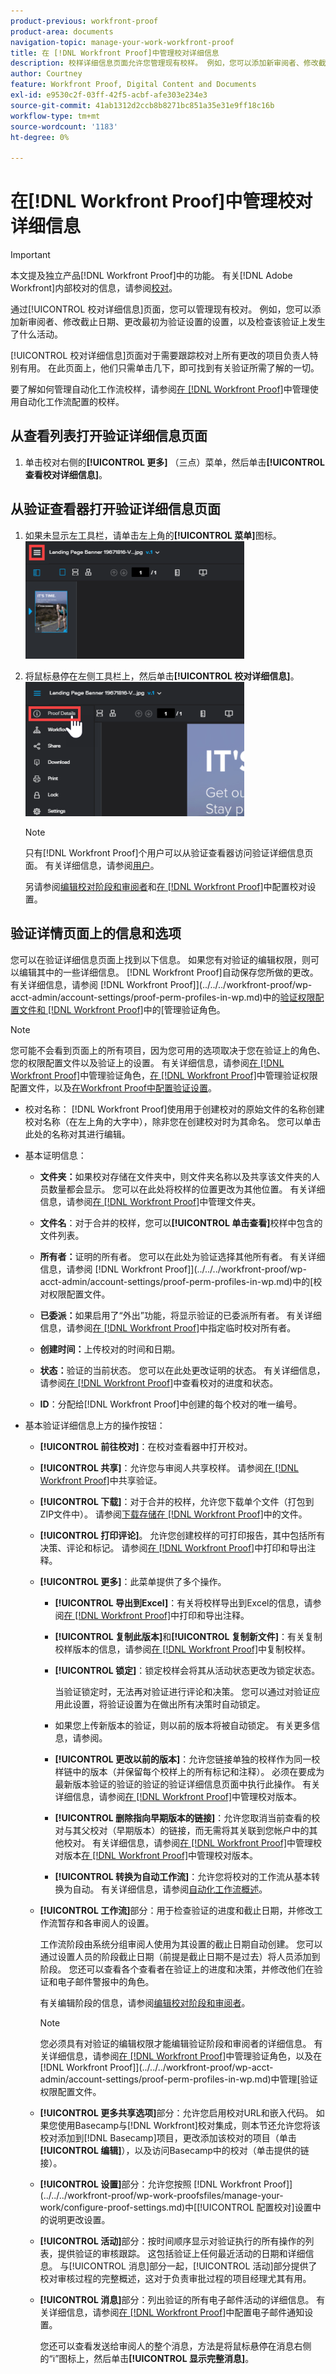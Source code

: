 ```yaml
---
product-previous: workfront-proof
product-area: documents
navigation-topic: manage-your-work-workfront-proof
title: 在 [!DNL Workfront Proof]中管理校对详细信息
description: 校样详细信息页面允许您管理现有校样。 例如，您可以添加新审阅者、修改截止日期、更改最初为验证设置的设置，以及检查该验证上发生了什么活动。
author: Courtney
feature: Workfront Proof, Digital Content and Documents
exl-id: e9530c2f-03ff-42f5-acbf-afe303e234e3
source-git-commit: 41ab1312d2ccb8b8271bc851a35e31e9ff18c16b
workflow-type: tm+mt
source-wordcount: '1183'
ht-degree: 0%

---
```


# 在[!DNL Workfront Proof]中管理校对详细信息

>[!IMPORTANT]
>
>本文提及独立产品[!DNL Workfront Proof]中的功能。 有关[!DNL Adobe Workfront]内部校对的信息，请参阅[校对](../../../review-and-approve-work/proofing/proofing.md)。

通过[!UICONTROL 校对详细信息]页面，您可以管理现有校对。 例如，您可以添加新审阅者、修改截止日期、更改最初为验证设置的设置，以及检查该验证上发生了什么活动。

[!UICONTROL 校对详细信息]页面对于需要跟踪校对上所有更改的项目负责人特别有用。 在此页面上，他们只需单击几下，即可找到有关验证所需了解的一切。

要了解如何管理自动化工作流校样，请参阅[在 [!DNL Workfront Proof]](../../../workfront-proof/wp-work-proofsfiles/automated-workflow/manage-proof-configured-auto-workflow.md)中管理使用自动化工作流配置的校样。

## 从查看列表打开验证详细信息页面

1. 单击校对右侧的&#x200B;**[!UICONTROL 更多]** （三点）菜单，然后单击&#x200B;**[!UICONTROL 查看校对详细信息]**。

## 从验证查看器打开验证详细信息页面

1. 如果未显示左工具栏，请单击左上角的&#x200B;**[!UICONTROL 菜单]**&#x200B;图标。\
   ![](assets/menu-icon-in-proofing-viewer-350x188.png)

1. 将鼠标悬停在左侧工具栏上，然后单击&#x200B;**[!UICONTROL 校对详细信息]**。\
   ![](assets/proof-details-in-proofing-viewer-350x215.png)

   >[!NOTE]
   >
   >只有[!DNL Workfront Proof]个用户可以从验证查看器访问验证详细信息页面。 有关详细信息，请参阅[用户](https://support.workfront.com/hc/en-us/sections/115000911887-Users)。

   另请参阅[编辑校对阶段和审阅者](../../../review-and-approve-work/proofing/managing-proofs-within-workfront/edit-proof-stages-and-reviewers.md)和[在 [!DNL Workfront Proof]](../../../workfront-proof/wp-work-proofsfiles/manage-your-work/configure-proof-settings.md)中配置校对设置。

## 验证详情页面上的信息和选项

您可以在验证详细信息页面上找到以下信息。 如果您有对验证的编辑权限，则可以编辑其中的一些详细信息。 [!DNL Workfront Proof]自动保存您所做的更改。 有关详细信息，请参阅 [!DNL Workfront Proof]](../../../workfront-proof/wp-acct-admin/account-settings/proof-perm-profiles-in-wp.md)中的[验证权限配置文件和 [!DNL Workfront Proof]](../../../workfront-proof/wp-work-proofsfiles/share-proofs-and-files/manage-proof-roles.md)中的[管理验证角色。

>[!NOTE]
>
>您可能不会看到页面上的所有项目，因为您可用的选项取决于您在验证上的角色、您的权限配置文件以及验证上的设置。 有关详细信息，请参阅[在 [!DNL Workfront Proof]](../../../workfront-proof/wp-work-proofsfiles/share-proofs-and-files/manage-proof-roles.md)中管理验证角色，[在 [!DNL Workfront Proof]](../../../workfront-proof/wp-acct-admin/account-settings/proof-perm-profiles-in-wp.md)中管理验证权限配置文件，以及[在Workfront Proof中配置验证设置](../../../workfront-proof/wp-work-proofsfiles/manage-your-work/configure-proof-settings.md)。

* 校对名称： [!DNL Workfront Proof]使用用于创建校对的原始文件的名称创建校对名称（在左上角的大字中），除非您在创建校对时为其命名。 您可以单击此处的名称对其进行编辑。
* 基本证明信息：

   * **文件夹：**&#x200B;如果校对存储在文件夹中，则文件夹名称以及共享该文件夹的人员数量都会显示。 您可以在此处将校样的位置更改为其他位置。 有关详细信息，请参阅[在 [!DNL Workfront Proof]](../../../workfront-proof/wp-work-proofsfiles/organize-your-work/manage-folders.md)中管理文件夹。

   * **文件名**：对于合并的校样，您可以&#x200B;**[!UICONTROL 单击查看]**&#x200B;校样中包含的文件列表。

   * **所有者：**&#x200B;证明的所有者。 您可以在此处为验证选择其他所有者。 有关详细信息，请参阅 [!DNL Workfront Proof]](../../../workfront-proof/wp-acct-admin/account-settings/proof-perm-profiles-in-wp.md)中的[校对权限配置文件。

   * **已委派：**&#x200B;如果启用了“外出”功能，将显示验证的已委派所有者。 有关详细信息，请参阅[在 [!DNL Workfront Proof]](../../../workfront-proof/wp-getstarted/personal-settings/designate-temp-proof-owners.md)中指定临时校对所有者。

   * **创建时间：**&#x200B;上传校对的时间和日期。
   * **状态：**&#x200B;验证的当前状态。 您可以在此处更改证明的状态。 有关详细信息，请参阅[在 [!DNL Workfront Proof]](../../../workfront-proof/wp-work-proofsfiles/manage-your-work/view-progress-and-status-of-proof.md)中查看校对的进度和状态。

   * **ID**：分配给[!DNL Workfront Proof]中创建的每个校对的唯一编号。

* 基本验证详细信息上方的操作按钮：

   * **[!UICONTROL 前往校对]**：在校对查看器中打开校对。
   * **[!UICONTROL 共享]**：允许您与审阅人共享校样。 请参阅[在 [!DNL Workfront Proof]](../../../workfront-proof/wp-work-proofsfiles/share-proofs-and-files/share-proof.md)中共享验证。

   * **[!UICONTROL 下载]**：对于合并的校样，允许您下载单个文件（打包到ZIP文件中）。 请参阅[下载存储在 [!DNL Workfront Proof]](../../../workfront-proof/wp-work-proofsfiles/manage-your-work/download-files-stored.md)中的文件。

   * **[!UICONTROL 打印评论]**。 允许您创建校样的可打印报告，其中包括所有决策、评论和标记。 请参阅[在 [!DNL Workfront Proof]](../../../workfront-proof/wp-work-proofsfiles/organize-your-work/print-and-export-comments.md)中打印和导出注释。

   * **[!UICONTROL 更多]**：此菜单提供了多个操作。

      * **[!UICONTROL 导出到Excel]**：有关将校样导出到Excel的信息，请参阅[在 [!DNL Workfront Proof]](../../../workfront-proof/wp-work-proofsfiles/organize-your-work/print-and-export-comments.md)中打印和导出注释。

      * **[!UICONTROL 复制此版本]**&#x200B;和&#x200B;**[!UICONTROL 复制新文件]**：有关复制校样版本的信息，请参阅[在 [!DNL Workfront Proof]](../../../workfront-proof/wp-work-proofsfiles/create-proofs-and-files/copy-proofs.md)中复制校样。

      * **[!UICONTROL 锁定]**：锁定校样会将其从活动状态更改为锁定状态。

        当验证锁定时，无法再对验证进行评论和决策。 您可以通过对验证应用此设置，将验证设置为在做出所有决策时自动锁定。

      * 如果您上传新版本的验证，则以前的版本将被自动锁定。 有关更多信息，请参阅。
      * **[!UICONTROL 更改以前的版本]**：允许您链接单独的校样作为同一校样链中的版本（并保留每个校样上的所有标记和注释）。 必须在要成为最新版本验证的验证的验证的验证详细信息页面中执行此操作。 有关详细信息，请参阅[在 [!DNL Workfront Proof]](../../../workfront-proof/wp-work-proofsfiles/manage-your-work/manage-proof-versions.md)中管理校对版本。

      * **[!UICONTROL 删除指向早期版本的链接]**：允许您取消当前查看的校对与其父校对（早期版本）的链接，而无需将其关联到您帐户中的其他校对。 有关详细信息，请参阅[在 [!DNL Workfront Proof]](../../../workfront-proof/wp-work-proofsfiles/manage-your-work/manage-proof-versions.md)中管理校对版本[在 [!DNL Workfront Proof]](../../../workfront-proof/wp-work-proofsfiles/manage-your-work/manage-proof-versions.md)中管理校对版本。

      * **[!UICONTROL 转换为自动工作流]**：允许您将校对的工作流从基本转换为自动。 有关详细信息，请参阅[自动化工作流概述](../../../review-and-approve-work/proofing/proofing-overview/automated-workflow.md)。
   * **[!UICONTROL 工作流]**&#x200B;部分：用于检查验证的进度和截止日期，并修改工作流暂存和各审阅人的设置。

     工作流阶段由系统分组审阅人使用为其设置的截止日期自动创建。 您可以通过设置人员的阶段截止日期（前提是截止日期不是过去）将人员添加到阶段。 您还可以查看各个查看者在验证上的进度和决策，并修改他们在验证和电子邮件警报中的角色。

     有关编辑阶段的信息，请参阅[编辑校对阶段和审阅者](../../../review-and-approve-work/proofing/managing-proofs-within-workfront/edit-proof-stages-and-reviewers.md)。

     >[!NOTE]
     >
     >您必须具有对验证的编辑权限才能编辑验证阶段和审阅者的详细信息。 有关详细信息，请参阅[在 [!DNL Workfront Proof]](../../../workfront-proof/wp-work-proofsfiles/share-proofs-and-files/manage-proof-roles.md)中管理验证角色，以及在 [!DNL Workfront Proof]](../../../workfront-proof/wp-acct-admin/account-settings/proof-perm-profiles-in-wp.md)中管理[验证权限配置文件。

   * **[!UICONTROL 更多共享选项]**&#x200B;部分：允许您启用校对URL和嵌入代码。 如果您使用Basecamp与[!DNL Workfront]校对集成，则本节还允许您将该校对添加到[!DNL Basecamp]项目，更改添加该校对的项目（单击&#x200B;**[!UICONTROL 编辑]**），以及访问Basecamp中的校对（单击提供的链接）。

   * **[!UICONTROL 设置]**&#x200B;部分：允许您按照 [!DNL Workfront Proof]](../../../workfront-proof/wp-work-proofsfiles/manage-your-work/configure-proof-settings.md)中[[!UICONTROL 配置校对]设置中的说明更改设置。

   * **[!UICONTROL 活动]**&#x200B;部分：按时间顺序显示对验证执行的所有操作的列表，提供验证的审核跟踪。 这包括验证上任何最近活动的日期和详细信息。 与[!UICONTROL 消息]部分一起，[!UICONTROL 活动]部分提供了校对审核过程的完整概述，这对于负责审批过程的项目经理尤其有用。
   * **[!UICONTROL 消息]**&#x200B;部分：列出验证的所有电子邮件活动的详细信息。 有关详细信息，请参阅[在 [!DNL Workfront Proof]](../../../workfront-proof/wp-emailsntfctns/email-alerts/config-email-notification-settings-wp.md)中配置电子邮件通知设置。

     您还可以查看发送给审阅人的整个消息，方法是将鼠标悬停在消息右侧的“i”图标上，然后单击&#x200B;**[!UICONTROL 显示完整消息]**。
